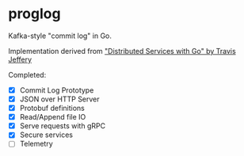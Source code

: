 # proglog

Kafka-style "commit log" in Go.

Implementation derived from ["Distributed Services with Go" by Travis Jeffery](https://pragprog.com/titles/tjgo/distributed-services-with-go)

Completed:
- [x] Commit Log Prototype
- [x] JSON over HTTP Server
- [x] Protobuf definitions
- [x] Read/Append file IO
- [x] Serve requests with gRPC
- [x] Secure services
- [ ] Telemetry